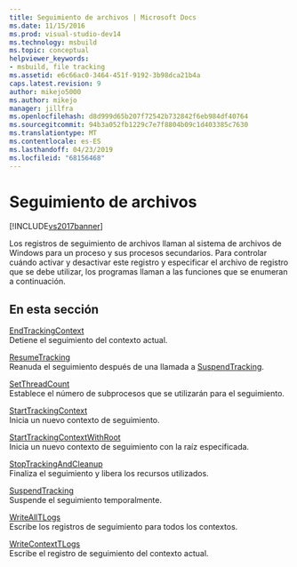 ```yaml
---
title: Seguimiento de archivos | Microsoft Docs
ms.date: 11/15/2016
ms.prod: visual-studio-dev14
ms.technology: msbuild
ms.topic: conceptual
helpviewer_keywords:
- msbuild, file tracking
ms.assetid: e6c66ac0-3464-451f-9192-3b98dca21b4a
caps.latest.revision: 9
author: mikejo5000
ms.author: mikejo
manager: jillfra
ms.openlocfilehash: d8d999d65b207f72542b732842f6eb984df40764
ms.sourcegitcommit: 94b3a052fb1229c7e7f8804b09c1d403385c7630
ms.translationtype: MT
ms.contentlocale: es-ES
ms.lasthandoff: 04/23/2019
ms.locfileid: "68156468"
---
```

# <a name="file-tracking"></a>Seguimiento de archivos
[!INCLUDE[vs2017banner](../includes/vs2017banner.md)]

Los registros de seguimiento de archivos llaman al sistema de archivos de Windows para un proceso y sus procesos secundarios. Para controlar cuándo activar y desactivar este registro y especificar el archivo de registro que se debe utilizar, los programas llaman a las funciones que se enumeran a continuación.  
  
## <a name="in-this-section"></a>En esta sección  
 [EndTrackingContext](../msbuild/endtrackingcontext.md)  
 Detiene el seguimiento del contexto actual.  
  
 [ResumeTracking](../msbuild/resumetracking.md)  
 Reanuda el seguimiento después de una llamada a [SuspendTracking](../msbuild/suspendtracking.md).  
  
 [SetThreadCount](../msbuild/setthreadcount.md)  
 Establece el número de subprocesos que se utilizarán para el seguimiento.  
  
 [StartTrackingContext](../msbuild/starttrackingcontext.md)  
 Inicia un nuevo contexto de seguimiento.  
  
 [StartTrackingContextWithRoot](../msbuild/starttrackingcontextwithroot.md)  
 Inicia un nuevo contexto de seguimiento con la raíz especificada.  
  
 [StopTrackingAndCleanup](../msbuild/stoptrackingandcleanup.md)  
 Finaliza el seguimiento y libera los recursos utilizados.  
  
 [SuspendTracking](../msbuild/suspendtracking.md)  
 Suspende el seguimiento temporalmente.  
  
 [WriteAllTLogs](../msbuild/writealltlogs.md)  
 Escribe los registros de seguimiento para todos los contextos.  
  
 [WriteContextTLogs](../msbuild/writecontexttlogs.md)  
 Escribe el registro de seguimiento del contexto actual.
